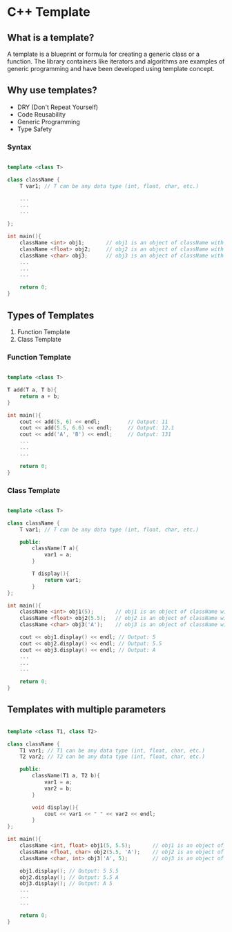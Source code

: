 # C++ Template

## What is a template?

A template is a blueprint or formula for creating a generic class or a function. The library containers like iterators and algorithms are examples of generic programming and have been developed using template concept.

## Why use templates?

- DRY (Don't Repeat Yourself)
- Code Reusability
- Generic Programming
- Type Safety

### Syntax

```cpp

template <class T>

class className {
    T var1; // T can be any data type (int, float, char, etc.)

    ...
    ...
    ...

};

int main(){
    className <int> obj1;       // obj1 is an object of className with data type int
    className <float> obj2;     // obj2 is an object of className with data type float
    className <char> obj3;      // obj3 is an object of className with data type char
    ...
    ...
    ...

    return 0;
}

```

## Types of Templates

1. Function Template
2. Class Template

### Function Template

```cpp

template <class T>

T add(T a, T b){
    return a + b;
}

int main(){
    cout << add(5, 6) << endl;         // Output: 11
    cout << add(5.5, 6.6) << endl;     // Output: 12.1
    cout << add('A', 'B') << endl;     // Output: 131
    ...
    ...
    ...

    return 0;
}

```

### Class Template

```cpp

template <class T>

class className {
    T var1; // T can be any data type (int, float, char, etc.)

    public:
        className(T a){
            var1 = a;
        }

        T display(){
            return var1;
        }
};

int main(){
    className <int> obj1(5);       // obj1 is an object of className with data type int
    className <float> obj2(5.5);   // obj2 is an object of className with data type float
    className <char> obj3('A');    // obj3 is an object of className with data type char

    cout << obj1.display() << endl; // Output: 5
    cout << obj2.display() << endl; // Output: 5.5
    cout << obj3.display() << endl; // Output: A
    ...
    ...
    ...

    return 0;
}

```

## Templates with multiple parameters

```cpp

template <class T1, class T2>

class className {
    T1 var1; // T1 can be any data type (int, float, char, etc.)
    T2 var2; // T2 can be any data type (int, float, char, etc.)

    public:
        className(T1 a, T2 b){
            var1 = a;
            var2 = b;
        }

        void display(){
            cout << var1 << " " << var2 << endl;
        }
};

int main(){
    className <int, float> obj1(5, 5.5);       // obj1 is an object of className with data type int and float
    className <float, char> obj2(5.5, 'A');    // obj2 is an object of className with data type float and char
    className <char, int> obj3('A', 5);        // obj3 is an object of className with data type char and int

    obj1.display(); // Output: 5 5.5
    obj2.display(); // Output: 5.5 A
    obj3.display(); // Output: A 5
    ...
    ...
    ...

    return 0;
}

```
